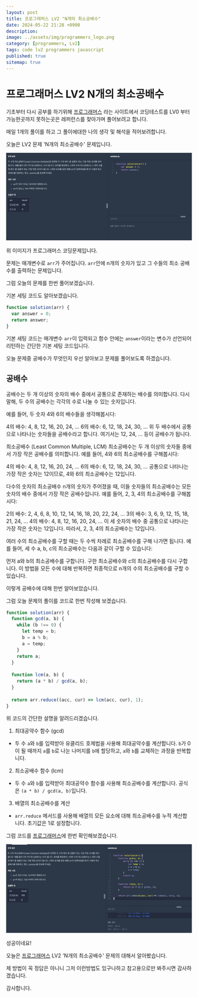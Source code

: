 ```yaml
---
layout: post
title: 프로그래머스 LV2 "N개의 최소공배수"
date: 2024-05-22 21:28 +0900
description: 
image: ../assets/img/programmers_logo.png
category: [programmers, Lv2]
tags: code lv2 programmers javascript
published: true
sitemap: true
---
```


# 프로그래머스 LV2 N개의 최소공배수

  기초부터 다시 공부를 하기위해 [프로그래머스](https://programmers.co.kr/) 라는 사이트에서
  코딩테스트를 LV0 부터 가능한곳까지 못하는곳은 레퍼런스를 찾아가며 풀어보려고 합니다.

  매일 1개의 풀이를 하고 그 풀이에대한 나의 생각 및 해석을 적어보려합니다.

  오늘은 LV2 문제 'N개의 최소공배수' 문제입니다.

  ![프로그래머스 이미지](/assets/img/post60_01.png)

  위 이미지가 프로그래머스 코딩문제입니다.
  
  문제는 매개변수로 `arr`가 주어집니다. `arr`안에 n개의 숫자가 있고 그 수들의 최소 공배수를 출력하는 문제입니다.

  그럼 오늘의 문제를 한번 풀어보겠습니다.

  기본 세팅 코드도 알아보겠습니다.

```javascript
function solution(arr) {
  var answer = 0;
  return answer;
}
```

기본 세팅 코드는 매개변수 `arr`이 입력되고 함수 안에는 `answer`이라는 변수가 선언되어 리턴하는 간단한 기본 세팅 코드입니다.

오늘 문제중 공배수가 무엇인지 우선 알아보고 문제를 풀어보도록 하겠습니다.

## 공배수

공배수는 두 개 이상의 숫자의 배수 중에서 공통으로 존재하는 배수를 의미합니다. 다시 말해, 두 수의 공배수는 각각의 수로 나눌 수 있는 숫자입니다.

예를 들어, 두 숫자 4와 6의 배수들을 생각해봅시다:

4의 배수: 4, 8, 12, 16, 20, 24, ...
6의 배수: 6, 12, 18, 24, 30, ...
위 두 배수에서 공통으로 나타나는 숫자들을 공배수라고 합니다. 여기서는 12, 24, ... 등이 공배수가 됩니다.

최소공배수 (Least Common Multiple, LCM)
최소공배수는 두 개 이상의 숫자들 중에서 가장 작은 공배수를 의미합니다. 예를 들어, 4와 6의 최소공배수를 구해봅시다:

4의 배수: 4, 8, 12, 16, 20, 24, ...
6의 배수: 6, 12, 18, 24, 30, ...
공통으로 나타나는 가장 작은 숫자는 12이므로, 4와 6의 최소공배수는 12입니다.

다수의 숫자의 최소공배수
n개의 숫자가 주어졌을 때, 이들 숫자들의 최소공배수는 모든 숫자의 배수 중에서 가장 작은 공배수입니다. 예를 들어, 2, 3, 4의 최소공배수를 구해봅시다:

2의 배수: 2, 4, 6, 8, 10, 12, 14, 16, 18, 20, 22, 24, ...
3의 배수: 3, 6, 9, 12, 15, 18, 21, 24, ...
4의 배수: 4, 8, 12, 16, 20, 24, ...
이 세 숫자의 배수 중 공통으로 나타나는 가장 작은 숫자는 12입니다. 따라서, 2, 3, 4의 최소공배수는 12입니다.

여러 수의 최소공배수를 구할 때는 두 수씩 차례로 최소공배수를 구해 나가면 됩니다. 예를 들어, 세 수 a, b, c의 최소공배수는 다음과 같이 구할 수 있습니다:

먼저 a와 b의 최소공배수를 구합니다.
구한 최소공배수와 c의 최소공배수를 다시 구합니다.
이 방법을 모든 수에 대해 반복하면 최종적으로 n개의 수의 최소공배수를 구할 수 있습니다.

이렇게 공배수에 대해 한번 알아보았습니다.

그럼 오늘 문제의 풀이를 코드로 한번 작성해 보겠습니다.

```javascript
function solution(arr) {
  function gcd(a, b) {
    while (b !== 0) {
      let temp = b;
      b = a % b;
      a = temp;
    }
    return a;
  }

  function lcm(a, b) {
    return (a * b) / gcd(a, b);
  }

  return arr.reduce((acc, cur) => lcm(acc, cur), 1);
}
```
위 코드의 간단한 설명을 알려드리겠습니다.

1. 최대공약수 함수 (gcd)
- 두 수 `a`와 `b`를 입력받아 유클리드 호제법을 사용해 최대공약수를 계산합니다. `b`가 0이 될 때까지 `a`를 `b`로 나눈 나머지를 `b`에 할당하고, `a`와 `b`를 교체하는 과정을 반복합니다.

2. 최소공배수 함수 (lcm)
- 두 수 `a`와 `b`를 입력받아 최대공약수 함수를 사용해 최소공배수를 계산합니다. 공식은 `(a * b) / gcd(a, b)`입니다.

3. 배열의 최소공배수를 계산
- `arr.reduce` 메서드를 사용해 배열의 모든 요소에 대해 최소공배수를 누적 계산합니다. 초기값은 1로 설정합니다.

그럼 코드를 [프로그래머스](https://programmers.co.kr/)에 한번 확인해보겠습니다.

![프로그래머스 이미지](/assets/img/post60_02.png)

성공이네요!

오늘은 [프로그래머스](https://programmers.co.kr/) LV2 'N개의 최소공배수' 문제의 대해서 알아봤습니다.

제 방법이 꼭 정답은 아니니 그저 이런방법도 있구나하고 참고용으로만 봐주시면 감사하겠습니다.

감사합니다.